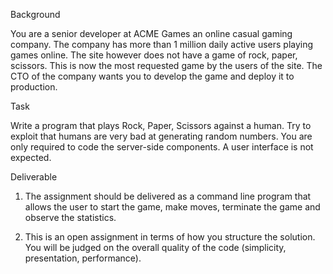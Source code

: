 Background

You are a senior developer at ACME Games an online casual gaming company. The company has more than 1 million daily active users playing games online. The site however does not have a game of rock, paper, scissors. This is now the most requested game by the users of the site. The CTO of the company wants you to develop the game and deploy it to production. 

Task

Write a program that plays Rock, Paper, Scissors against a human. Try to exploit that humans are very bad at generating random numbers. 
You are only required to code the server-side components. A user interface is not expected.

Deliverable

1.	The assignment should be delivered as a command line program that allows the user to start the game, make moves, terminate the game and observe the statistics.

2.	This is an open assignment in terms of how you structure the solution. You will be judged on the overall quality of the code (simplicity, presentation, performance).
